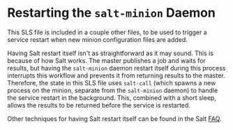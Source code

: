 # Restarting the `salt-minion` Daemon

This SLS file is included in a couple other files, to be used to trigger a
service restart when new minion configuration files are added.

Having Salt restart itself isn't as straightforward as it may sound. This is
because of how Salt works. The master publishes a job and waits for results,
but having the `salt-minion` daemon restart itself during this process
interrupts this workflow and prevents it from returning results to the master.
Therefore, the state in this SLS file uses `salt-call` (which spawns a new
process on the minion, separate from the `salt-minion` daemon) to handle the
service restart in the background. This, combined with a short sleep, allows
the results to be returned before the service is restarted.

Other techniques for having Salt restart itself can be found in the Salt
[FAQ](https://docs.saltstack.com/en/latest/faq.html#what-is-the-best-way-to-restart-a-salt-minion-daemon-using-salt-after-upgrade).
